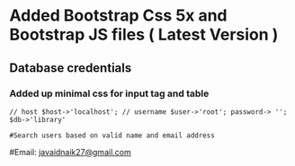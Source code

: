 # Added Bootstrap Css 5x and Bootstrap JS files ( Latest Version )

## Database credentials

### Added up minimal css for input tag and table

``
// host
$host->'localhost';
// username
$user->'root';
password-> '';
$db->'library'
``

``
#Search users based on valid name and email address
``

#Email: javaidnaik27@gmail.com